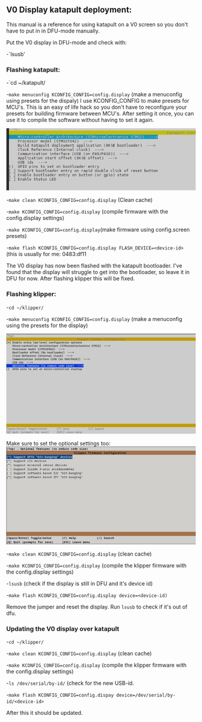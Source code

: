 ##  V0 Display katapult deployment:

This manual is a reference for using katapult on a V0 screen so you don't have to put in in DFU-mode manually.

Put the V0 display in DFU-mode and check with:

-`lsusb'

### Flashing katapult:

-`cd ~/katapult/

-`make menuconfig KCONFIG_CONFIG=config.display` (make a menuconfig using presets for the dispaly)
I use KCONFIG_CONFIG to make presets for MCU's. This is an easy of life hack so you don't have to reconfigure your presets for building firmware between MCU's.
After setting it once, you can use it to compile the software without having to set it again.

![alt text](https://github.com/GreenPlasticWaterCan/Voron_V0.2/blob/main/images/settings_V0_display.png)

-`make clean KCONFIG_CONFIG=config.display` (Clean cache)

-`make KCONFIG_CONFIG=config.display` (compile firmware with the config.display settings)

-`make KCONFIG_CONFIG=config.display`(make firmware using config.screen presets)

-`make flash KCONFIG_CONFIG=config.display FLASH_DEVICE=<device-id>` (this is usually for me: 0483:df11

The V0 display has now been flashed with the katapult bootloader.
I've found that the display will struggle to get into the bootloader, so leave it in DFU for now.
After flashing klipper this will be fixed.

### Flashing klipper:

-`cd ~/klipper/`

-`make menuconfig KCONFIG_CONFIG=config.display` (make a menuconfig using the presets for the display)

![alt text](https://github.com/VoronDesign/Voron-Hardware/blob/master/V0_Display/Images/Menuconfig_Base_Options.png)

Make sure to set the optional settings too:
![alt text](https://github.com/VoronDesign/Voron-Hardware/blob/master/V0_Display/Images/Menuconfig_Optional_Options.png)

-`make clean KCONFIG_CONFIG=config.display` (clean cache) 

-`make KCONFIG_CONFIG=config.display` (compile the klipper firmware with the config.display settings)

-`lsusb` (check if the display is still in DFU and it's device id)

-`make flash KCONFIG_CONFIG=config.display device=<device-id)` 

Remove the jumper and reset the display. Run `lsusb` to check if it's out of dfu.

### Updating the V0 display over katapult

-`cd ~/klipper/`

-`make clean KCONFIG_CONFIG=config.display` (clean cache) 

-`make KCONFIG_CONFIG=config.display` (compile the klipper firmware with the config.display settings)

-`ls /dev/serial/by-id/` (check for the new USB-id.

-`make flash KCONFIG_CONFIG=config.dispay device=/dev/serial/by-id/<device-id>`

After this it should be updated.
